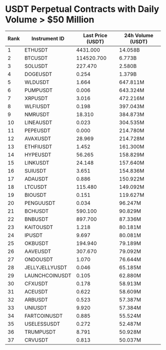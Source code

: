 # USDT Perpetual Contracts with Daily Volume > $50 Million

| Rank | Instrument ID | Last Price (USDT) | 24h Volume (USDT) |
|------|---------------|-------------------|-------------------|
| 1 | ETHUSDT | 4431.000 | 14.058B |
| 2 | BTCUSDT | 114520.700 | 6.773B |
| 3 | SOLUSDT | 227.470 | 2.580B |
| 4 | DOGEUSDT | 0.254 | 1.379B |
| 5 | WLDUSDT | 1.664 | 647.811M |
| 6 | PUMPUSDT | 0.006 | 643.324M |
| 7 | XRPUSDT | 3.016 | 472.216M |
| 8 | WLFIUSDT | 0.198 | 397.043M |
| 9 | NMRUSDT | 18.310 | 384.873M |
| 10 | LINEAUSDT | 0.023 | 304.535M |
| 11 | PEPEUSDT | 0.000 | 214.780M |
| 12 | AVAXUSDT | 28.969 | 214.728M |
| 13 | ETHFIUSDT | 1.452 | 161.300M |
| 14 | HYPEUSDT | 56.265 | 158.829M |
| 15 | LINKUSDT | 24.148 | 157.640M |
| 16 | SUIUSDT | 3.651 | 154.836M |
| 17 | ADAUSDT | 0.886 | 150.922M |
| 18 | LTCUSDT | 115.480 | 149.092M |
| 19 | BIOUSDT | 0.151 | 119.627M |
| 20 | PENGUUSDT | 0.034 | 96.247M |
| 21 | BCHUSDT | 590.100 | 90.829M |
| 22 | BNBUSDT | 897.700 | 87.336M |
| 23 | KAITOUSDT | 1.218 | 80.181M |
| 24 | IPUSDT | 9.697 | 80.081M |
| 25 | OKBUSDT | 194.940 | 79.189M |
| 26 | AAVEUSDT | 307.670 | 79.092M |
| 27 | ONDOUSDT | 1.070 | 76.644M |
| 28 | JELLYJELLYUSDT | 0.046 | 65.185M |
| 29 | LAUNCHCOINUSDT | 0.105 | 62.880M |
| 30 | CFXUSDT | 0.178 | 58.913M |
| 31 | ACEUSDT | 0.622 | 58.609M |
| 32 | ARBUSDT | 0.523 | 57.387M |
| 33 | UNIUSDT | 9.920 | 57.384M |
| 34 | FARTCOINUSDT | 0.885 | 55.524M |
| 35 | USELESSUSDT | 0.272 | 52.487M |
| 36 | TRUMPUSDT | 8.791 | 50.928M |
| 37 | CRVUSDT | 0.813 | 50.037M |
